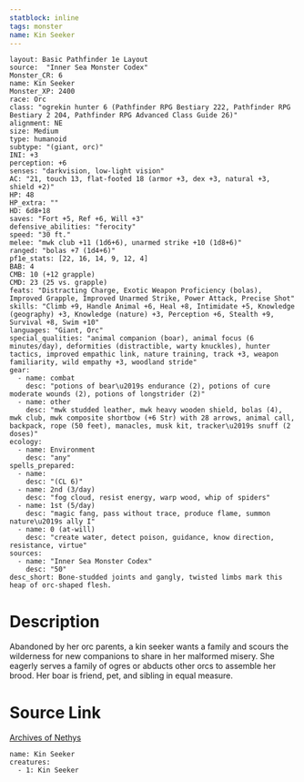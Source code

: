 ```yaml
---
statblock: inline
tags: monster
name: Kin Seeker
---
```

```statblock
layout: Basic Pathfinder 1e Layout
source:  "Inner Sea Monster Codex"
Monster_CR: 6
name: Kin Seeker
Monster_XP: 2400
race: Orc
class: "ogrekin hunter 6 (Pathfinder RPG Bestiary 222, Pathfinder RPG Bestiary 2 204, Pathfinder RPG Advanced Class Guide 26)"
alignment: NE
size: Medium
type: humanoid
subtype: "(giant, orc)"
INI: +3
perception: +6
senses: "darkvision, low-light vision"
AC: "21, touch 13, flat-footed 18 (armor +3, dex +3, natural +3, shield +2)"
HP: 48
HP_extra: ""
HD: 6d8+18
saves: "Fort +5, Ref +6, Will +3"
defensive_abilities: "ferocity"
speed: "30 ft."
melee: "mwk club +11 (1d6+6), unarmed strike +10 (1d8+6)"
ranged: "bolas +7 (1d4+6)"
pf1e_stats: [22, 16, 14, 9, 12, 4]
BAB: 4
CMB: 10 (+12 grapple)
CMD: 23 (25 vs. grapple)
feats: "Distracting Charge, Exotic Weapon Proficiency (bolas), Improved Grapple, Improved Unarmed Strike, Power Attack, Precise Shot"
skills: "Climb +9, Handle Animal +6, Heal +8, Intimidate +5, Knowledge (geography) +3, Knowledge (nature) +3, Perception +6, Stealth +9, Survival +8, Swim +10"
languages: "Giant, Orc"
special_qualities: "animal companion (boar), animal focus (6 minutes/day), deformities (distractible, warty knuckles), hunter tactics, improved empathic link, nature training, track +3, weapon familiarity, wild empathy +3, woodland stride"
gear:
  - name: combat
    desc: "potions of bear\u2019s endurance (2), potions of cure moderate wounds (2), potions of longstrider (2)"
  - name: other
    desc: "mwk studded leather, mwk heavy wooden shield, bolas (4), mwk club, mwk composite shortbow (+6 Str) with 28 arrows, animal call, backpack, rope (50 feet), manacles, musk kit, tracker\u2019s snuff (2 doses)"
ecology:
  - name: Environment
    desc: "any"
spells_prepared:
  - name:
    desc: "(CL 6)"
  - name: 2nd (3/day)
    desc: "fog cloud, resist energy, warp wood, whip of spiders"
  - name: 1st (5/day)
    desc: "magic fang, pass without trace, produce flame, summon nature\u2019s ally I"
  - name: 0 (at-will)
    desc: "create water, detect poison, guidance, know direction, resistance, virtue"
sources:
  - name: "Inner Sea Monster Codex"
    desc: "50"
desc_short: Bone-studded joints and gangly, twisted limbs mark this heap of orc-shaped flesh.
```
# Description
 Abandoned by her orc parents, a kin seeker wants a family and scours the wilderness for new companions to share in her malformed misery. She eagerly serves a family of ogres or abducts other orcs to assemble her brood. Her boar is friend, pet, and sibling in equal measure.


# Source Link
[Archives of Nethys](https://aonprd.com/MonsterDisplay.aspx?ItemName=Kin%20Seeker)
```encounter-table
name: Kin Seeker
creatures:
  - 1: Kin Seeker
```
